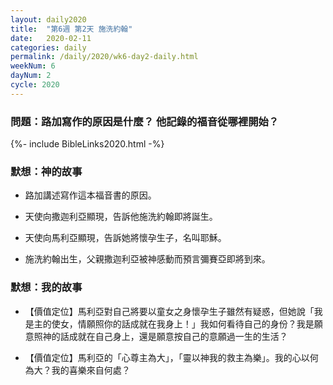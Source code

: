 ```yaml
---
layout: daily2020
title:  "第6週 第2天 施洗約翰"
date:   2020-02-11
categories: daily
permalink: /daily/2020/wk6-day2-daily.html
weekNum: 6
dayNum: 2
cycle: 2020
---
```


### 問題：路加寫作的原因是什麼？ 他記錄的福音從哪裡開始？

{%- include BibleLinks2020.html -%}

### 默想：神的故事 
+ 路加講述寫作這本福音書的原因。

+ 天使向撒迦利亞顯現，告訴他施洗約翰即將誕生。

+ 天使向馬利亞顯現，告訴她將懷孕生子，名叫耶穌。

+ 施洗約翰出生，父親撒迦利亞被神感動而預言彌賽亞即將到來。

### 默想：我的故事
+ 【價值定位】馬利亞對自己將要以童女之身懷孕生子雖然有疑惑，但她說「我是主的使女，情願照你的話成就在我身上！」我如何看待自己的身份？我是願意照神的話成就在自己身上，還是願意按自己的意願過一生的生活？

+ 【價值定位】馬利亞的「心尊主為大」，「靈以神我的救主為樂」。我的心以何為大？我的喜樂來自何處？
